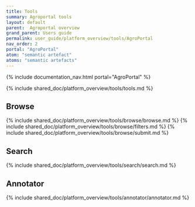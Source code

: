 ```yaml
---
title: Tools
summary: Agroportal tools
layout: default
parent:  Agroportal overview
grand_parent: Users guide
permalink: user_guide/platform_overview/tools/AgroPortal
nav_order: 2
portal: "AgroPortal"
atom: "semantic artefact"
atoms: "semantic artefacts"
---
```


{% include documentation_nav.html portal="AgroPortal" %}

{% include shared_doc/platform_overview/tools/tools.md %}

## Browse
{% include shared_doc/platform_overview/tools/browse/browse.md %}
{% include shared_doc/platform_overview/tools/browse/filters.md %}
{% include shared_doc/platform_overview/tools/browse/submit.md %}

## Search
{% include shared_doc/platform_overview/tools/search/search.md %}

## Annotator
{% include shared_doc/platform_overview/tools/annotator/annotator.md %}

